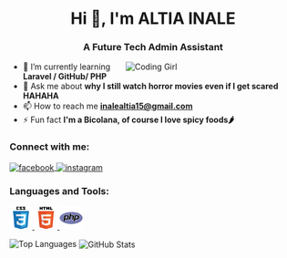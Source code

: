 <h1 align="center">Hi 👋, I'm ALTIA INALE</h1>
<h3 align="center">A Future Tech Admin Assistant</h3>

<img align="right" alt="Coding Girl" width="300" src="https://i.pinimg.com/736x/c9/6c/3a/c96c3a772e9c2ee367bfa6f68a793554.jpg" />

- 🌱 I’m currently learning **Laravel / GitHub/ PHP**  
- 💬 Ask me about **why I still watch horror movies even if I get scared HAHAHA**  
- 📫 How to reach me **inalealtia15@gmail.com**  
- ⚡ Fun fact **I'm a Bicolana, of course I love spicy foods🌶**

<h3 align="left">Connect with me:</h3>
<p align="left">
  <a href="https://fb.com/@thea.liane.gonzales.inale" target="blank">
    <img align="center" src="https://raw.githubusercontent.com/rahuldkjain/github-profile-readme-generator/master/src/images/icons/Social/facebook.svg" alt="facebook" height="30" width="40" />
  </a>
  <a href="https://instagram.com/sisthea_inale" target="blank">
    <img align="center" src="https://raw.githubusercontent.com/rahuldkjain/github-profile-readme-generator/master/src/images/icons/Social/instagram.svg" alt="instagram" height="30" width="40" />
  </a>
</p>

<h3 align="left">Languages and Tools:</h3>
<p align="left">
  <a href="https://www.w3schools.com/css/" target="_blank" rel="noreferrer">
    <img src="https://raw.githubusercontent.com/devicons/devicon/master/icons/css3/css3-original-wordmark.svg" alt="css3" width="40" height="40" />
  </a>
  <a href="https://www.w3.org/html/" target="_blank" rel="noreferrer">
    <img src="https://raw.githubusercontent.com/devicons/devicon/master/icons/html5/html5-original-wordmark.svg" alt="html5" width="40" height="40" />
  </a>
  <a href="https://www.php.net" target="_blank" rel="noreferrer">
    <img src="https://raw.githubusercontent.com/devicons/devicon/master/icons/php/php-original.svg" alt="php" width="40" height="40" />
  </a>
</p>

<!-- GitHub Stats with Pink Theme -->
<p>
  <img align="left" 
    src="https://github-readme-stats.vercel.app/api/top-langs?username=yummii09&show_icons=true&locale=en&layout=compact&title_color=ff69b4&text_color=ffb6c1&icon_color=ff69b4&bg_color=fff0f5" 
    alt="Top Languages" />
</p>

<p>
  &nbsp;<img align="center" 
    src="https://github-readme-stats.vercel.app/api?username=yummii09&show_icons=true&locale=en&title_color=ff69b4&text_color=ffb6c1&icon_color=ff69b4&bg_color=fff0f5" 
    alt="GitHub Stats" />
</p>
